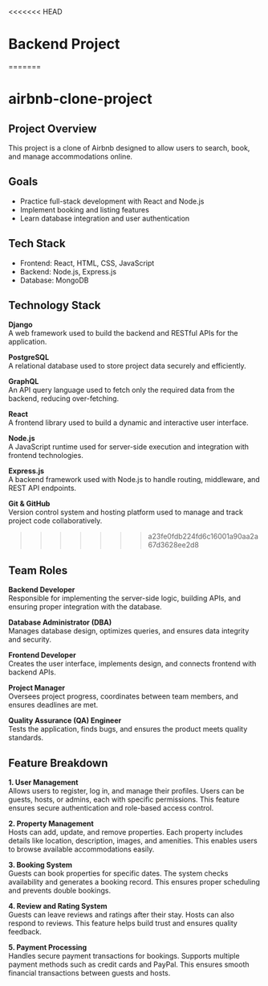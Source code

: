 <<<<<<< HEAD
# Backend Project
=======
# airbnb-clone-project
## Project Overview
This project is a clone of Airbnb designed to allow users to search, book, and manage accommodations online.

## Goals
- Practice full-stack development with React and Node.js
- Implement booking and listing features
- Learn database integration and user authentication

## Tech Stack
- Frontend: React, HTML, CSS, JavaScript
- Backend: Node.js, Express.js
- Database: MongoDB
## Technology Stack

**Django**  
A web framework used to build the backend and RESTful APIs for the application.

**PostgreSQL**  
A relational database used to store project data securely and efficiently.

**GraphQL**  
An API query language used to fetch only the required data from the backend, reducing over-fetching.

**React**  
A frontend library used to build a dynamic and interactive user interface.

**Node.js**  
A JavaScript runtime used for server-side execution and integration with frontend technologies.

**Express.js**  
A backend framework used with Node.js to handle routing, middleware, and REST API endpoints.

**Git & GitHub**  
Version control system and hosting platform used to manage and track project code collaboratively.

>>>>>>> a23fe0fdb224fd6c16001a90aa2a67d3628ee2d8
## Team Roles

**Backend Developer**  
Responsible for implementing the server-side logic, building APIs, and ensuring proper integration with the database.

**Database Administrator (DBA)**  
Manages database design, optimizes queries, and ensures data integrity and security.

**Frontend Developer**  
Creates the user interface, implements design, and connects frontend with backend APIs.

**Project Manager**  
Oversees project progress, coordinates between team members, and ensures deadlines are met.

**Quality Assurance (QA) Engineer**  
Tests the application, finds bugs, and ensures the product meets quality standards.
## Feature Breakdown

**1. User Management**  
Allows users to register, log in, and manage their profiles. Users can be guests, hosts, or admins, each with specific permissions. This feature ensures secure authentication and role-based access control.

**2. Property Management**  
Hosts can add, update, and remove properties. Each property includes details like location, description, images, and amenities. This enables users to browse available accommodations easily.

**3. Booking System**  
Guests can book properties for specific dates. The system checks availability and generates a booking record. This ensures proper scheduling and prevents double bookings.

**4. Review and Rating System**  
Guests can leave reviews and ratings after their stay. Hosts can also respond to reviews. This feature helps build trust and ensures quality feedback.

**5. Payment Processing**  
Handles secure payment transactions for bookings. Supports multiple payment methods such as credit cards and PayPal. This ensures smooth financial transactions between guests and hosts.
